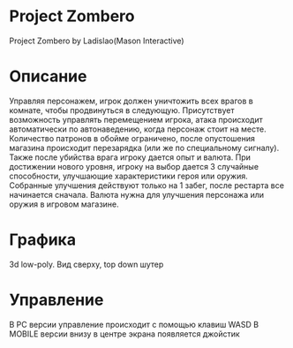 # Project Zombero

Project Zombero by Ladislao(Mason Interactive)

# Описание

Управляя персонажем, игрок должен уничтожить всех врагов в комнате, чтобы продвинуться в следующую. Присутствует возможность управлять перемещением игрока, атака происходит автоматически по автонаведению, когда персонаж стоит на месте. Количество патронов в обойме ограничено, после опустошения магазина происходит перезарядка (или же по специальному сигналу). Также после убийства врага игроку дается опыт и валюта.
При достижении нового уровня, игроку на выбор дается 3 случайные способности, улучшающие характеристики героя или оружия. Собранные улучшения действуют только на 1 забег, после рестарта все начинается сначала. 
Валюта нужна для улучшения персонажа или оружия в игровом магазине. 

# Графика

3d low-poly. Вид сверху, top down шутер

# Управление

В PC версии управление происходит с помощью клавиш WASD
В MOBILE версии внизу в центре экрана появляется джойстик



